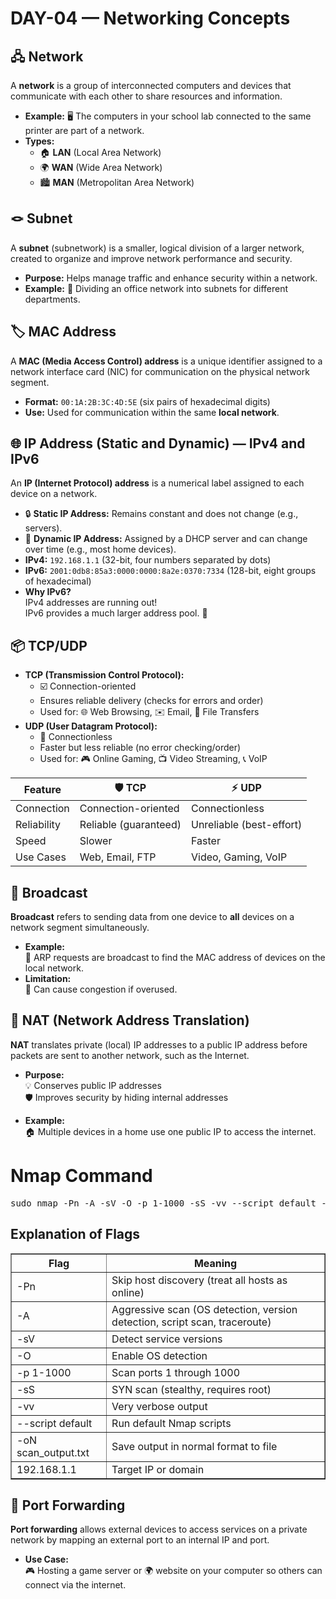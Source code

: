 # DAY-04 — Networking Concepts

## 🖧 **Network**
A **network** is a group of interconnected computers and devices that communicate with each other to share resources and information.
- **Example:** 🖥️ The computers in your school lab connected to the same printer are part of a network.
- **Types:**  
  - 🏠 **LAN** (Local Area Network)  
  - 🌍 **WAN** (Wide Area Network)  
  - 🏙️ **MAN** (Metropolitan Area Network)

## 🪢 **Subnet**
A **subnet** (subnetwork) is a smaller, logical division of a larger network, created to organize and improve network performance and security.
- **Purpose:** Helps manage traffic and enhance security within a network.
- **Example:** 🏢 Dividing an office network into subnets for different departments.

## 🏷️ **MAC Address**
A **MAC (Media Access Control) address** is a unique identifier assigned to a network interface card (NIC) for communication on the physical network segment.
- **Format:** `00:1A:2B:3C:4D:5E` (six pairs of hexadecimal digits)
- **Use:** Used for communication within the same **local network**.

## 🌐 **IP Address (Static and Dynamic) — IPv4 and IPv6**
An **IP (Internet Protocol) address** is a numerical label assigned to each device on a network.
- 🔒 **Static IP Address:** Remains constant and does not change (e.g., servers).
- 🔄 **Dynamic IP Address:** Assigned by a DHCP server and can change over time (e.g., most home devices).
- **IPv4:** `192.168.1.1` (32-bit, four numbers separated by dots)
- **IPv6:** `2001:0db8:85a3:0000:0000:8a2e:0370:7334` (128-bit, eight groups of hexadecimal)
- **Why IPv6?**  
  IPv4 addresses are running out!  
  IPv6 provides a much larger address pool. 🚀

## 📦 **TCP/UDP**
- **TCP (Transmission Control Protocol):**  
  - ☑️ Connection-oriented  
  - Ensures reliable delivery (checks for errors and order)  
  - Used for: 🌐 Web Browsing, ✉️ Email, 📁 File Transfers
- **UDP (User Datagram Protocol):**  
  - 🚫 Connectionless  
  - Faster but less reliable (no error checking/order)  
  - Used for: 🎮 Online Gaming, 📺 Video Streaming, 📞 VoIP

| Feature      | 🛡️ TCP                      | ⚡ UDP                   |
|--------------|-----------------------------|-------------------------|
| Connection   | Connection-oriented         | Connectionless          |
| Reliability  | Reliable (guaranteed)       | Unreliable (best-effort)|
| Speed        | Slower                      | Faster                  |
| Use Cases    | Web, Email, FTP             | Video, Gaming, VoIP     |

## 📢 **Broadcast**
**Broadcast** refers to sending data from one device to **all** devices on a network segment simultaneously.
- **Example:**  
  🔎 ARP requests are broadcast to find the MAC address of devices on the local network.
- **Limitation:**  
  🚦 Can cause congestion if overused.

## 🔄 **NAT (Network Address Translation)**
**NAT** translates private (local) IP addresses to a public IP address before packets are sent to another network, such as the Internet.
- **Purpose:**  
  💡 Conserves public IP addresses  
  🛡️ Improves security by hiding internal addresses
- **Example:**  
  🏠 Multiple devices in a home use one public IP to access the internet.

  <!DOCTYPE html>
<html>
<head>
</head>
<body>

  <h1>Nmap Command </h1>

 
  <pre>sudo nmap -Pn -A -sV -O -p 1-1000 -sS -vv --script default -oN scan_output.txt 192.168.1.1</pre>

  <h2>Explanation of Flags</h2>
  <table border="1">
    <tr>
      <th>Flag</th>
      <th>Meaning</th>
    </tr>
    <tr><td>-Pn</td><td>Skip host discovery (treat all hosts as online)</td></tr>
    <tr><td>-A</td><td>Aggressive scan (OS detection, version detection, script scan, traceroute)</td></tr>
    <tr><td>-sV</td><td>Detect service versions</td></tr>
    <tr><td>-O</td><td>Enable OS detection</td></tr>
    <tr><td>-p 1-1000</td><td>Scan ports 1 through 1000</td></tr>
    <tr><td>-sS</td><td>SYN scan (stealthy, requires root)</td></tr>
    <tr><td>-vv</td><td>Very verbose output</td></tr>
    <tr><td>--script default</td><td>Run default Nmap scripts</td></tr>
    <tr><td>-oN scan_output.txt</td><td>Save output in normal format to file</td></tr>
    <tr><td>192.168.1.1</td><td>Target IP or domain</td></tr>
  </table>

  

</body>
</html>


## 🚪 **Port Forwarding**
**Port forwarding** allows external devices to access services on a private network by mapping an external port to an internal IP and port.
- **Use Case:**  
  🎮 Hosting a game server or 🌍 website on your computer so others can connect via the internet.
